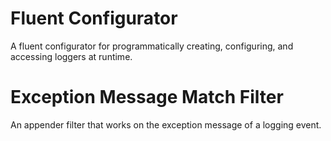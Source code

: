 # Fluent Configurator
A fluent configurator for programmatically creating, configuring, and accessing loggers at runtime.

# Exception Message Match Filter
An appender filter that works on the exception message of a logging event.